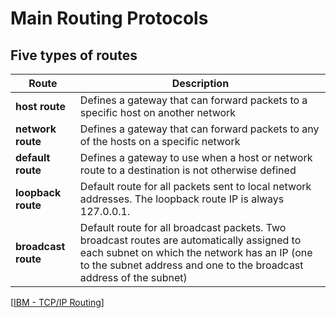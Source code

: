# Main Routing Protocols

## Five types of routes

| Route               | Description                                                                                                                                                                                                       |
| ------------------- | ----------------------------------------------------------------------------------------------------------------------------------------------------------------------------------------------------------------- |
| **host route**      | Defines a gateway that can forward packets to a specific host on another network                                                                                                                                  |
| **network route**   | Defines a gateway that can forward packets to any of the hosts on a specific network                                                                                                                              |
| **default route**   | Defines a gateway to use when a host or network route to a destination is not otherwise defined                                                                                                                   |
| **loopback route**  | Default route for all packets sent to local network addresses. The loopback route IP is always 127.0.0.1.                                                                                                         |
| **broadcast route** | Default route for all broadcast packets. Two broadcast routes are automatically assigned to each subnet on which the network has an IP (one to the subnet address and one to the broadcast address of the subnet) |

[[IBM - TCP/IP Routing](https://www.ibm.com/docs/en/aix/7.1?topic=protocol-tcpip-routing)]
